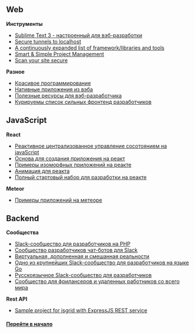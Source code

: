 
## Web

**Инструменты**

* [Sublime Text 3 - настроенный для вэб-разработки](./../archive/ide)
* [Secure tunnels to localhost](https://ngrok.com/) 
* [A continuously expanded list of framework/libraries and tools](https://github.com/moklick/frontend-stuff#table-of-contents)
* [Smart & Simple Project Management](https://waffle.io/)
* [Scan your site secure](https://observatory.mozilla.org)

**Разное**

* [Красивое программирование](http://beautifulprogramming.com)
* [Нативные приложения из вэба](https://www.npmjs.com/package/nativefier)
* [Полезные ресурсы для вэб-разработчика](https://github.com/dmytroyarmak/frontend-dev-resources)
* [Курируемы список сильных фронтенд разработчиков](https://github.com/talgautb/frontenders)

## JavaScript

**React**

* [Реактивное централизованное управление сосотоянием на javaScript](https://github.com/luisvinicius167/riotux) 
* [Основа для создания приложения на реакт](https://github.com/facebookincubator/create-react-app)
* [Примеры изоморфных приложений на реакте](https://react.rocks/tag/Isomorphic)
* [Анимация для реакта](http://twitter-fabric.github.io/velocity-react/)
* [Полный стартовый набор для разработки на реакте](https://cox-auto-kc.github.io/fusion-starter/)

**Meteor**

* [Примеры приложений на метеоре](https://www.meteor.com/showcase)

## Backend

**Сообщества**
* [Slack-сообщество для разработчиков на PHP](https://phpchat.co/)
* [Сообщество разработчиков чат-ботов для Slack](http://dev4slack.xoxco.com/)
* [Виртуальная, дополненная и смешанная реальности](https://notiontheory.typeform.com/to/QzZmAD)
* [Одно из крупнейших Slack-сообщество для разработчиков на языке Go](https://gophersinvite.herokuapp.com/)
* [Русскоязычное Slack-сообщество для разработчиков](https://rusdevs.herokuapp.com/)
* [Сообщество для фрилансеров и удаленных работников со всего мира](https://join.nomadlist.com/)

**Rest API**

* [Sample project for jsgrid with ExpressJS REST service](https://github.com/tabalinas/jsgrid-express)




#### [Перейти в начало](./../../software-development/README.md)